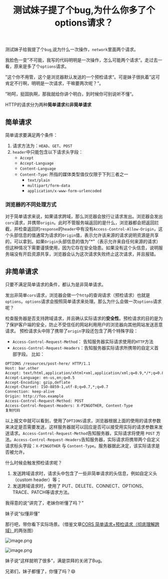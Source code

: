 ﻿---
title: '测试妹子提了个bug,为什么你多了个options请求？'
excerpt: ""
classes: wide
categories: HTTP
tags: HTTP
---
测试妹子给我提了个`bug`,说为什么一次操作，`network`里面两个请求。

我脸色一变”不可能，我写的代码明明是一次操作，怎么可能两个请求“。走过去一看，原来是多了个`options`请求。

”这个你不用管，这个是浏览器默认发送的一个预检请求“。可是妹子很执着”这可肯定不行啊，明明是一次请求，干嘛要两次呢？“。

”哟呵，挺固执啊，那我就给你讲个明白，到时候你可别说听不懂“。

HTTP的请求分为两种**简单请求**和**非简单请求**

## 简单请求

简单请求要满足两个条件：

1. 请求方法为：`HEAD`、`GET`、`POST`
2. `header`中只能包含以下请求头字段：
   * `Accept`
   * `Accept-Language`
   * `Content-Language`
   * `Content-Type`: 所指的媒体类型值仅仅限于下列三者之一
     * `text/plain`
     * `multipart/form-data`
     * `application/x-www-form-urlencoded`

### 浏览器的不同处理方式

对于简单请求来说，如果请求跨域，那么浏览器会放行让请求发出。浏览器会发出`cors`请求，并携带`origin`。此时不管服务端返回的是什么，浏览器都会把返回拦截，并检查返回的`response`的`header`中有没有`Access-Control-Allow-Origin`，这个头部信息的值通常为请求的`Origin`值，表示允许该来源的请求说明资源是共享的，可以拿到。如果`Origin`头部信息的值为"\*"（表示允许来自任何来源的请求）但这种情况下需要谨慎使用，因为它存在安全隐患。如果没有这个头信息，说明服务端没有开启资源共享，浏览器会认为这次请求失败终止这次请求，并且报错。

## 非简单请求

只要不满足简单请求的条件，都认为是非简单请求。

发出非简单`cors`请求，浏览器会做一个`http`的查询请求（预检请求）也就是`options`。`options`请求会按照简单请求来处理。那么为什么会做一次`options`请求呢？

检查服务器是否支持跨域请求，并且确认实际请求的**安全性**。预检请求的目的是为了保护客户端的安全，防止不受信任的网站利用用户的浏览器向其他网站发送恶意请求。 预检请求头中除了携带了`origin`字段还包含了两个特殊字段：

* `Access-Control-Request-Method`： 告知服务器实际请求使用的`HTTP`方法
* `Access-Control-Request-Headers`：告知服务器实际请求所携带的自定义首部字段。 比如：

```html
OPTIONS /resources/post-here/ HTTP/1.1
Host: bar.other
Accept: text/html,application/xhtml+xml,application/xml;q=0.9,*/*;q=0.8
Accept-Language: en-us,en;q=0.5
Accept-Encoding: gzip,deflate
Accept-Charset: ISO-8859-1,utf-8;q=0.7,*;q=0.7
Connection: keep-alive
Origin: http://foo.example
Access-Control-Request-Method: POST
Access-Control-Request-Headers: X-PINGOTHER, Content-Type
复制代码
```

以上报文中就可以看到，使用了`OPTIONS`请求，浏览器根据上面的使用的请求参数来决定是否需要发送，这样服务器就可以回应是否可以接受用实际的请求参数来发送请求。`Access-Control-Request-Method`告知服务器，实际请求将使用 `POST` 方法。`Access-Control-Request-Headers`告知服务器，实际请求将携带两个自定义请求标头字段：`X-PINGOTHER` 与 `Content-Type`。服务器据此决定，该实际请求是否被允许。

什么时候会触发预检请求呢？

1. 发送跨域请求时，请求头中包含了一些非简单请求的头信息，例如自定义头（custom header）等；
2. 发送跨域请求时，使用了 PUT、DELETE、CONNECT、OPTIONS、TRACE、PATCH等请求方法。

我得意的说“讲完了，老妹你听懂了吗？”

妹子说“似懂非懂”

那行吧，带你看下实际场景。（借鉴文章[CORS 简单请求+预检请求（彻底理解跨域）](https://link.juejin.cn?target=https%3A%2F%2Fgithub.com%2Famandakelake%2Fblog%2Fissues%2F62 "https://github.com/amandakelake/blog/issues/62")的两张图）

![image.png](https://p1-juejin.byteimg.com/tos-cn-i-k3u1fbpfcp/67cf1327ec8649ab94342441cf4295e4~tplv-k3u1fbpfcp-zoom-in-crop-mark:3024:0:0:0.image?)

![image.png](https://p6-juejin.byteimg.com/tos-cn-i-k3u1fbpfcp/758d19be3575467bb53ccd8fd225b174~tplv-k3u1fbpfcp-zoom-in-crop-mark:3024:0:0:0.image?)

妹子说“这样就明了很多”，满是崇拜的关闭了Bug。

兄弟们，妹子都懂了，你懂了吗？😄
